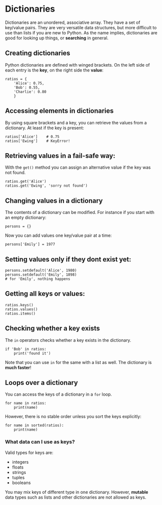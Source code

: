 
# Dictionaries

Dictionaries are an unordered, associative array. They have a set of key/value pairs. They are very versatile data structures, but more difficult to use than lists if you are new to Python. As the name implies, dictionaries are good for looking up things, or **searching** in general.

## Creating dictionaries

Python dictionaries are defined with winged brackets. On the left side of each entry is the **key**, on the right side the **value**:

    ratios = {
        'Alice': 0.75,
        'Bob': 0.55,
        'Charlie': 0.80
        }

## Accessing elements in dictionaries

By using square brackets and a key, you can retrieve the values from a dictionary. At least if the key is present:

    ratios['Alice']    # 0.75
    ratios['Ewing']    # KeyError!


## Retrieving values in a fail-safe way:

With the `get()` method you can assign an alternative value if the key was not found.

    ratios.get('Alice')
    ratios.get('Ewing', 'sorry not found')


## Changing values in a dictionary

The contents of a dictionary can be modified. For instance if you start with an empty dictionary:

    persons = {}

Now you can add values one key/value pair at a time:

    persons['Emily'] = 1977


## Setting values only if they dont exist yet:

    persons.setdefault('Alice', 1980)
    persons.setdefault('Emily', 1898)
    # for 'Emily', nothing happens


## Getting all keys or values:

    ratios.keys()
    ratios.values()
    ratios.items()


## Checking whether a key exists

The `in` operators checks whether a key exists in the dictionary.

    if 'Bob' in ratios:
        print('found it')

Note that you can use `in` for the same with a list as well. The dictionary is **much faster**!


## Loops over a dictionary

You can access the keys of a dictionary in a `for` loop.

    for name in ratios:
        print(name)

However, there is no stable order unless you sort the keys explicitly:

    for name in sorted(ratios):
        print(name)    


### What data can I use as keys?

Valid types for keys are:

* integers
* floats
* strings
* tuples
* booleans

You may mix keys of different type in one dictionary. However, **mutable** data types such as lists and other dictionaries are not allowed as keys.
